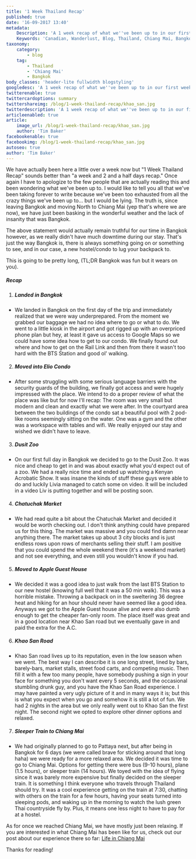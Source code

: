 ```yaml
---
title: '1 Week Thailand Recap'
published: true
date: '16-09-2017 13:40'
metadata:
    Description: 'A 1 week recap of what we''ve been up to in our first week travelling through Bangkok and Chiang Mai in Thailand'
    Keywords: 'Canadian, Wanderlust, Blog, Thailand, Chiang Mai, Bangkok'
taxonomy:
    category:
        - blog
    tag:
        - Thailand
        - 'Chiang Mai'
        - Bangkok
body_classes: 'header-lite fullwidth blogstyling'
googledesc: 'A 1 week recap of what we''ve been up to in our first week travelling through Bangkok and Chiang Mai in Thailand'
twitterenable: true
twittercardoptions: summary
twittershareimg: /blog/1-week-thailand-recap/khao_san.jpg
twitterdescription: 'A 1 week recap of what we''ve been up to in our first week travelling through Bangkok and Chiang Mai in Thailand'
articleenabled: true
article:
    image_url: /blog/1-week-thailand-recap/khao_san.jpg
    author: 'Tim Baker'
facebookenable: true
facebookimg: /blog/1-week-thailand-recap/khao_san.jpg
autoseo: true
author: 'Tim Baker'
---
```


We have actually been here a little over a week now but "1 Week Thailand Recap" sounds better than "a week and 2 and a half days recap." Once again I have to apologize to the few people that are actually reading this and been wondering what we've been up to. I would like to tell you all that we've been taking forever to write because we've been too exhausted from all the crazy things we've been up to... but I would be lying. The truth is, since leaving Bangkok and moving North to Chiang Mai (yep that's where we are now), we have just been basking in the wonderful weather and the lack of insanity that was Bangkok. 

The above statement would actually remain truthful for our time in Bangkok however, as we really didn't have much downtime during our stay. That's just the way Bangkok is, there is always something going on or something to see, and in our case, a new hostel/condo to lug your backpack to.

This is going to be pretty long, (TL;DR Bangkok was fun but it wears on you).

##### Recap
1. ##### Landed in Bangkok
* We landed in Bangkok on the first day of the trip and immediately realized that we were way underprepared. From the moment we grabbed our baggage we had no idea where to go or what to do. We went to a little kiosk in the airport and got rigged up with an overpriced phone plan but hey, at least it gave us access to Google Maps so we could have some idea how to get to our condo. We finally found out where and how to get on the Rail Link and then from there it wasn't too hard with the BTS Station and good ol' walking.
2. ##### Moved into Elio Condo
* After some struggling with some serious language barriers with the security guards of the building, we finally got access and were hugely impressed with the place. We intend to do a proper review of what the place was like but for now I'll recap: The room was very small but modern and clean and exactly what we were after. In the courtyard area between the two buildings of the condo sat a beautiful pool with 2 pod-like rooms seemingly sitting on the water. One was a gym and the other was a workspace with tables and wifi. We really enjoyed our stay and wished we didn't have to leave.
3. ##### Dusit Zoo
* On our first full day in Bangkok we decided to go to the Dusit Zoo. It was nice and cheap to get in and was about exactly what you'd expect out of a zoo. We had a really nice time and ended up watching a Kenyan Acrobatic Show. It was insane the kinds of stuff these guys were able to do and luckily Livia managed to catch some on video. It will be included in a video Liv is putting together and will be posting soon.
4. ##### Chatuchak Market
* We had read quite a bit about the Chatuchak Market and decided it would be worth checking out. I don't think anything could have prepared us for this thing. The market was massive and you could find damn near anything there. The market takes up about 3 city blocks and is just endless rows upon rows of merchants selling their stuff. I am positive that you could spend the whole weekend there (it's a weekend market) and not see everything, and even still you wouldn't know if you had. 
5. ##### Moved to Apple Guest House
* We decided it was a good idea to just walk from the last BTS Station to our new hostel (knowing full well that it was a 50 min walk). This was a horrible mistake. Throwing a backpack on in the sweltering 36 degree heat and hiking for an hour should never have seemed like a good idea. Anyways we got to the Apple Guest house alive and were also dumb enough to get the cheaper fan-only room. The place itself was great and in a good location near Khao San road but we eventually gave in and paid the extra for the A.C.
6. ##### Khao San Road
* Khao San road lives up to its reputation, even in the low season when we went. The best way I can describe it is one long street, lined by bars, barely-bars, market stalls, street food carts, and competing music. Then fill it with a few too many people, have somebody pushing a sign in your face for something you don't want every 5 seconds, and the occasional stumbling drunk guy, and you have the Khao San Road experience. I may have painted a very ugly picture of it and in many ways it is; but this is what you expect when you go and somehow it is still a lot of fun. We had 2 nights in the area but we only really went out to Khao San the first night. The second night we opted to explore other dinner options and relaxed.
7. ##### Sleeper Train to Chiang Mai
* We had originally planned to go to Pattaya next, but after being in Bangkok for 6 days (we were called brave for sticking around that long haha) we were ready for a more relaxed area. We decided it was time to go to Chiang Mai. Options for getting there were bus (9-10 hours), plane (1.5 hours), or sleeper train (14 hours). We toyed with the idea of flying since it was barely more expensive but finally decided on the sleeper train. It is something I think everyone who travels through Thailand should try. It was a cool experience getting on the train at 7:30, chatting with others on the train for a few hours, having your seats turned into sleeping pods, and waking up in the morning to watch the lush green Thai countryside fly by. Plus, it means one less night to have to pay for at a hostel.

As for once we reached Chiang Mai, we have mostly just been relaxing. If you are interested in what Chiang Mai has been like for us, check out our post about our experience there so far: [Life in Chiang Mai](https://www.canadianwanderlust.com/blog/life-in-chiang-mai)

Thanks for reading!
